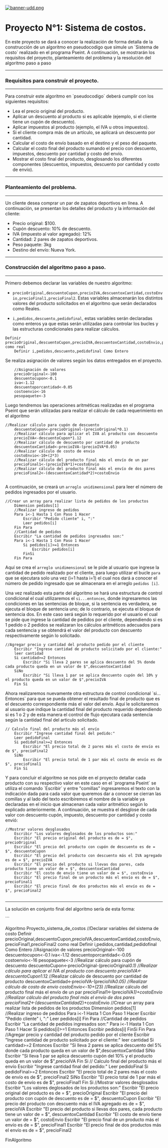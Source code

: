 [![banner-udd.png](https://i.postimg.cc/N09x03s9/banner-udd.png)](https://postimg.cc/R3mtsbn4)
# Proyecto N°1: Sistema de costos.
<p>
En este proyecto se dará a conocer la realización de forma detalla de la construcción de un algoritmo en pseudocodigo que simule un `Sistema de costo` realizado en el programa Pseint. A continuación, se mostrarán los requisitos del proyecto, planteamiento del problema y la resolución del algoritmo paso a paso 
</p>

------------

### Requisitos para construir el proyecto.

------------


<p>
Para construir este algoritmo en `pseudocodigo` deberá cumplir con los siguientes requisitos:
</p>

- Lea el precio original del producto.
- Aplicar un descuento al producto si es aplicable (ejemplo, si el cliente tiene un cupón de descuento).
- Aplicar impuestos al producto (ejemplo, el IVA u otros impuestos).
- Si el cliente compra más de un artículo, se aplicará un descuento por cantidad.
- Calcular el costo de envío basado en el destino y el peso del paquete.
- Calcular el costo final del producto sumando el precio con descuento, impuestos, descuento por cantidad y costo del envío.
- Mostrar el costo final del producto, desglosando los diferentes componentes (descuentos, impuestos, descuento por cantidad y costo de envío).

------------



### Planteamiento del problema.

------------


<p>
Un cliente desea comprar un par de zapatos deportivos en línea. A continuación, se presentan los detalles del producto y la información del cliente:
</p>

- Precio original: $100.
- Cupón descuento: 10% de descuento.
- IVA (impuesto al valor agregado): 12%
- Cantidad: 2 pares de zapatos deportivos.
- Peso paquete: 3kg
- Destino del envío: Nueva York.

------------


### Construcción del algoritmo paso a paso.

------------


<p>
Primero debemos declarar las variables de nuestro algoritmo:
</p>

- `precioOriginal,descuentoCupon,precioIVA,descuentoxCantidad,costoEnvio,precioFinal1,precioFinal2`. Estas variables almacenarán los distintos valores del producto solicitados en el algoritmo que serán declarados como Reales.
  
- `i,pedidos,descuento,pedidofinal`, estas variables serán declaradas como  enteros ya que estas serán utilizadas para controlar los bucles y las estructuras condicionales para realizar cálculos.

```
Definir precioOriginal,descuentoCupon,precioIVA,descuentoxCantidad,costoEnvio,precioFinal1,precioFinal2 como real
	Definir i,pedidos,descuento,pedidofinal Como Entero
```

<p>
Se realiza asignación de valores según los datos entregados en el proyecto.
</p>

```
	//Asignación de valores 
	precioOriginal<-100
	descuentocupon<-0.1
	iva<-1.12
	descuentoporcantidad<-0.05
	costoenvio<-16
	pesopaquete<-3
```
<p>
Luego tendremos las operaciones aritméticas realizadas en el programa Pseint que serán utilizadas para realizar el cálculo de cada requerimiento en el algoritmo 
</p>
		
```
//Realizar cálculo para cupón de descuento 
	descuentoCupon<-precioOriginal-(precioOriginal*0.1)
	//Realizar cálculo para aplicar el IVA al producto con descuento
	precioIVA<-descuentoCupon*1.12
	//Realizar cálculo de descuento por cantidad de producto
	descuentoxCantidad<-precioIVA-(precioIVA*0.05)
	//Realizar cálculo de costo de envio 
	costoEnvio<-10+(2*3)
	//Realizar cálculo del producto final más el envío de un par
	precioFinal1<-(precioIVA*1)+costoEnvio
	//Realizar cálculo del producto final más el envío de dos pares
	precioFinal2<-(descuentoxCantidad*2)+costoEnvio
		
```
A continuación, se creará un `arreglo unidimensional` para leer el número de pedidos ingresados por el usuario.
		
```
//Crear un array para realizar lista de pedidos de los productos
	Dimension pedidos[1]	
	//Realizar ingreso de pedidos 
	Para i<-1 Hasta 1 Con Paso 1 Hacer
		Escribir "Pedido cliente" i, ":"
		Leer pedidos[i]
	Fin Para
	//Cantidad de pedidos 
	Escribir "La cantidad de pedidos ingresados son:"
	Para i<-1 Hasta 1 Con Paso 1 Hacer
		Si pedidos[i]>=1 Entonces
			Escribir pedidos[i]
		FinSi
	Fin Para
```

Aquí se crea el `arreglo unidimensional` se le pide al usuario que ingrese la cantidad de pedido realizado por el cliente, para luego utilizar el bucle `para ` que se ejecutara solo una vez (i=1 hasta i=1) el cual nos dará a conocer el número de pedido ingresado que se almacenara en el arreglo `pedidos [i]`.


Una vez realizado esta parte del algoritmo se hará una estructura de control condicional el cual utilizaremos el `si...entonces`, donde ingresaremos las condiciones en las sentencias de bloque, si la sentencia es verdadera, se ejecuta el bloque de sentencia uno; de lo contrario, se ejecuta el bloque de sentencia dos. En este caso será según lo requerido por el usuario el cual se pide que ingrese la cantidad de pedidos por el cliente, dependiendo si es 1 pedido o 2 pedidos se realizaran los cálculos aritméticos adecuados para cada sentencia y se obtendrá el valor del producto con descuento respectivamente según lo solicitado. 
</p>


```
//Agregar precio y cantidad del producto pedido por el cliente
	Escribir "Ingrese cantidad de producto solicitado por el cliente:"
	leer cantidad
	Si cantidad>=2 Entonces
		Escribir "Si lleva 2 pares se aplica descuento del 5% donde cada producto queda en un valor de $",descuentoxCantidad
	SiNo
		Escribir "Si lleva 1 par se aplica descuento cupón del 10% y el producto queda en un valor de $",precioIVA 
	Fin Si
```


<p>
Ahora realizaremos nuevamente otra estructura de control condicional `si... Entonces` para que se pueda obtener el resultado final de producto que es el descuento correspondiente más el valor del envío. Aquí le solicitaremos al usuario que indique la cantidad final del producto requerido dependiendo si es 1 o 2 y de esta manera el control de flujo ejecutara cada sentencia según la cantidad final del articulo solicitado. 
</p>


```
// Calculo final del producto más el envío 
	Escribir "Ingrese cantidad final del pedido:"
	Leer pedidoFinal
	Si pedidoFinal>=2 Entonces
		Escribir "El precio total de 2 pares más el costo de envío es de $", precioFinal2
	SiNo
		Escribir "El precio total de 1 par más el costo de envío es de $", precioFinal1
	Fin Si
```

<p>
Y para concluir el algoritmo se nos pide en el proyecto detallar cada producto con su respectivo valor en este caso en el `programa Pseint` se utiliza el comando `Escribir` y entre "comillas" ingresaremos el texto con la indicación dada para cada valor que queremos dar a conocer se cierran las comillas y al lado del texto escribiremos el nombre de la variable ya declaradas en el inicio que almacenan cada valor aritmético según lo explicado anteriormente. A continuación, se muestra el desglose de cada valor con descuento cupón, impuesto, descuento por cantidad y costo envió:
</p>

```
//Mostrar valores desglosados 
	Escribir "Los valores deglosados de los productos son:"
	Escribir "El precio original del producto es de = $", precioOriginal
	Escribir "El precio del producto con cupón de descuento es de = $", descuentoCupon
	Escribir "El precio del producto con descuento más el IVA agregado es de = $", precioIVA
	Escribir "El precio del producto si llevas dos pares, cada producto tiene un valor de = $", descuentoxCantidad
	Escribir "El costo de envío tiene un valor de = $", costoEnvio
	Escribir "El precio final de un producto más el envío es de = $", precioFinal1
	Escribir "El precio final de dos productos más el envío es de = $", precioFinal2
	
```

------------


<p>
La solución en conjunto final del algoritmo sería de esta forma:
</p>
```

Algoritmo Proyecto_sistema_de_costos
	//Declarar variables del sistema de costo
	Definir precioOriginal,descuentoCupon,precioIVA,descuentoxCantidad,costoEnvio,precioFinal1,precioFinal2 como real
	Definir i,pedidos,cantidad,pedidofinal Como Entero
	//Asignación de valores 
	precioOriginal<-100
	descuentocupon<-0.1
	iva<-1.12
	descuentoporcantidad<-0.05
	costoenvio<-16
	pesopaquete<-3
	//Realizar cálculo para cupón de descuento 
	descuentoCupon<-precioOriginal-(precioOriginal*0.1)
	//Realizar cálculo para aplicar el IVA al producto con descuento
	precioIVA<-descuentoCupon*1.12
	//Realizar cálculo de descuento por cantidad de producto
	descuentoxCantidad<-precioIVA-(precioIVA*0.05)
	//Realizar cálculo de costo de envio 
	costoEnvio<-10+(2*3)
	//Realizar cálculo del producto final más el envío de un par
	precioFinal1<-(precioIVA*1)+costoEnvio
	//Realizar cálculo del producto final más el envío de dos pares
	precioFinal2<-(descuentoxCantidad*2)+costoEnvio
	//Crear un array para realizar lista de pedidos de los productos
	Dimension pedidos[1]	
	//Realizar ingreso de pedidos 
	Para i<-1 Hasta 1 Con Paso 1 Hacer
		Escribir "Pedido cliente" i, ":"
		Leer pedidos[i]
	Fin Para
	//Cantidad de pedidos 
	Escribir "La cantidad de pedidos ingresados son:"
	Para i<-1 Hasta 1 Con Paso 1 Hacer
		Si pedidos[i]>=1 Entonces
			Escribir pedidos[i]
		FinSi
	Fin Para
	//Agregar precio y cantidad del producto pedido por el cliente
	Escribir "Ingrese cantidad de producto solicitado por el cliente:"
	leer cantidad
	Si cantidad>=2 Entonces
		Escribir "Si lleva 2 pares se aplica descuento del 5% donde cada producto queda en un valor de $",descuentoxCantidad
	SiNo
		Escribir "Si lleva 1 par se aplica descuento cupón del 10% y el producto queda en un valor de $",precioIVA 
	Fin Si
	// Calculo final del producto más el envío 
	Escribir "Ingrese cantidad final del pedido:"
	Leer pedidoFinal
	Si pedidoFinal>=2 Entonces
		Escribir "El precio total de 2 pares más el costo de envío es de $", precioFinal2
	SiNo
		Escribir "El precio total de 1 par más el costo de envío es de $", precioFinal1
	Fin Si
	//Mostrar valores desglosados 
	Escribir "Los valores deglosados de los productos son:"
	Escribir "El precio original del producto es de = $", precioOriginal
	Escribir "El precio del producto con cupón de descuento es de = $", descuentoCupon
	Escribir "El precio del producto con descuento más el IVA agregado es de = $", precioIVA
	Escribir "El precio del producto si llevas dos pares, cada producto tiene un valor de = $", descuentoxCantidad
	Escribir "El costo de envío tiene un valor de = $", costoEnvio
	Escribir "El precio final de un producto más el envío es de = $", precioFinal1
	Escribir "El precio final de dos productos más el envío es de = $", precioFinal2
	
	
FinAlgoritmo


```
